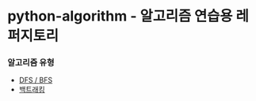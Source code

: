 # python-algorithm - 알고리즘 연습용 레퍼지토리 

### 알고리즘 유형
* [DFS / BFS](https://github.com/k9want/python-Algorithm/blob/main/DFS_BFS/DFS_BFS.md)
* [백트래킹](https://github.com/k9want/python-Algorithm/blob/main/%EB%B8%8C%EB%A3%A8%ED%8A%B8%ED%8F%AC%EC%8A%A4%2C%20%EB%B0%B1%ED%8A%B8%EB%9E%98%ED%82%B9/%EB%B0%B1%ED%8A%B8%EB%9E%98%ED%82%B9.md)

<br>






  
